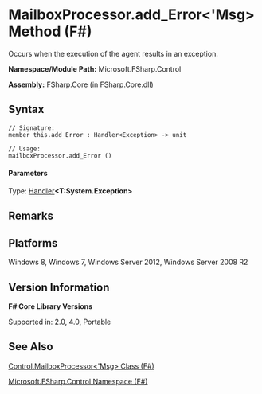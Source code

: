 # MailboxProcessor.add_Error<'Msg> Method (F#)

Occurs when the execution of the agent results in an exception.

**Namespace/Module Path:** Microsoft.FSharp.Control

**Assembly:** FSharp.Core (in FSharp.Core.dll)


## Syntax

```
// Signature:
member this.add_Error : Handler<Exception> -> unit

// Usage:
mailboxProcessor.add_Error ()
```

#### Parameters
Type: [Handler](http://msdn.microsoft.com/en-us/library/53830512-6518-40da-a2e6-27c7957edccd)**&lt;****T:System.Exception****&gt;**




## Remarks

## Platforms
Windows 8, Windows 7, Windows Server 2012, Windows Server 2008 R2


## Version Information
**F# Core Library Versions**

Supported in: 2.0, 4.0, Portable




## See Also
[Control.MailboxProcessor&#60;'Msg&#62; Class &#40;F&#35;&#41;](Control.MailboxProcessor%3C%27Msg%3E+Class+%28FSharp%29.md)

[Microsoft.FSharp.Control Namespace &#40;F&#35;&#41;](Microsoft.FSharp.Control+Namespace+%28FSharp%29.md)

